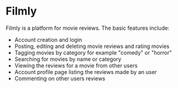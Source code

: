 # Filmly

Filmly is a platform for movie reviews. 
The basic features include:

* Account creation and login
* Posting, editing and deleting movie reviews and rating movies 
* Tagging movies by category for example "comedy" or "horror"
* Searching for movies by name or category
* Viewing the reviews for a movie from other users
* Account profile page listing the reviews made by an user
* Commenting on other users reviews 
